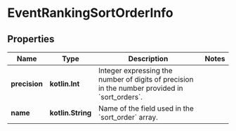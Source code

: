 
# EventRankingSortOrderInfo

## Properties
Name | Type | Description | Notes
------------ | ------------- | ------------- | -------------
**precision** | **kotlin.Int** | Integer expressing the number of digits of precision in the number provided in &#x60;sort_orders&#x60;. | 
**name** | **kotlin.String** | Name of the field used in the &#x60;sort_order&#x60; array. | 



